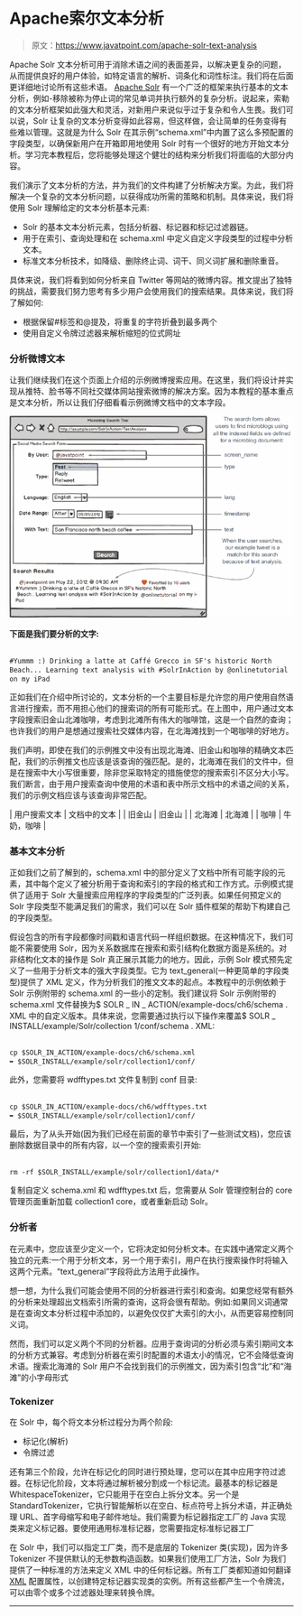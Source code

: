 # Apache索尔文本分析

> 原文：<https://www.javatpoint.com/apache-solr-text-analysis>

Apache Solr 文本分析可用于消除术语之间的表面差异，以解决更复杂的问题，从而提供良好的用户体验，如特定语言的解析、词条化和词性标注。我们将在后面更详细地讨论所有这些术语。 [Apache Solr](https://www.javatpoint.com/apache-solr) 有一个广泛的框架来执行基本的文本分析，例如-移除被称为停止词的常见单词并执行额外的复杂分析。说起来，索勒的文本分析框架如此强大和灵活，对新用户来说似乎过于复杂和令人生畏。我们可以说，Solr 让复杂的文本分析变得如此容易，但这样做，会让简单的任务变得有些难以管理。这就是为什么 Solr 在其示例“schema.xml”中内置了这么多预配置的字段类型，以确保新用户在开箱即用地使用 Solr 时有一个很好的地方开始文本分析。学习完本教程后，您将能够处理这个健壮的结构来分析我们将面临的大部分内容。

我们演示了文本分析的方法，并为我们的文件构建了分析解决方案。为此，我们将解决一个复杂的文本分析问题，以获得成功所需的策略和机制。具体来说，我们将使用 Solr 理解给定的文本分析基本元素:

*   Solr 的基本文本分析元素，包括分析器、标记器和标记过滤器链。
*   用于在索引、查询处理和在 schema.xml 中定义自定义字段类型的过程中分析文本。
*   标准文本分析技术，如降级、删除终止词、词干、同义词扩展和删除重音。

具体来说，我们将看到如何分析来自 Twitter 等网站的微博内容。推文提出了独特的挑战，需要我们努力思考有多少用户会使用我们的搜索结果。具体来说，我们将了解如何:

*   根据保留#标签和@提及，将重复的字符折叠到最多两个
*   使用自定义令牌过滤器来解析缩短的位式网址

### 分析微博文本

让我们继续我们在这个页面上介绍的示例微博搜索应用。在这里，我们将设计并实现从推特、脸书等不同社交媒体网站搜索微博的解决方案。因为本教程的基本重点是文本分析，所以让我们仔细看看示例微博文档中的文本字段。

![Apache Solr Text Analysis](img/7fa125ced59402236f25763451448fd7.png)

**下面是我们要分析的文字:**

```

#Yummm :) Drinking a latte at Caffé Grecco in SF's historic North Beach... Learning text analysis with #SolrInAction by @onlinetutorial on my iPad

```

正如我们在介绍中所讨论的，文本分析的一个主要目标是允许您的用户使用自然语言进行搜索，而不用担心他们的搜索词的所有可能形式。在上图中，用户通过文本字段搜索旧金山北滩咖啡，考虑到北滩所有伟大的咖啡馆，这是一个自然的查询；也许我们的用户是想通过搜索社交媒体内容，在北海滩找到一个喝咖啡的好地方。

我们声明，即使在我们的示例推文中没有出现北海滩、旧金山和咖啡的精确文本匹配，我们的示例推文也应该是该查询的强匹配。是的，北海滩在我们的文件中，但是在搜索中大小写很重要，除非您采取特定的措施使您的搜索索引不区分大小写。我们断言，由于用户搜索查询中使用的术语和表中所示文档中的术语之间的关系，我们的示例文档应该与该查询非常匹配。

| 用户搜索文本 | 文档中的文本 |
| 旧金山 | 旧金山 |
| 北海滩 | 北海滩 |
| 咖啡 | 牛奶，咖啡 |

### 基本文本分析

正如我们之前了解到的，schema.xml 中的<types>部分定义了文档中所有可能字段的<fieldtype>元素，其中每个<fieldtype>定义了被分析用于查询和索引的字段的格式和工作方式。示例模式提供了适用于 Solr 大量搜索应用程序的字段类型的广泛列表。如果任何预定义的 Solr 字段类型不能满足我们的需求，我们可以在 Solr 插件框架的帮助下构建自己的字段类型。</fieldtype></fieldtype></types>

假设包含的所有字段都像时间戳和语言代码一样组织数据。在这种情况下，我们可能不需要使用 Solr，因为关系数据库在搜索和索引结构化数据方面是系统的。对非结构化文本的操作是 Solr 真正展示其能力的地方。因此，示例 Solr 模式预先定义了一些用于分析文本的强大字段类型。它为 text_general(一种更简单的字段类型)提供了 XML 定义，作为分析我们的推文文本的起点。本教程中的示例依赖于 Solr 示例附带的 schema.xml 的一些小的定制。我们建议将 Solr 示例附带的 schema.xml 文件替换为$ SOLR _ IN _ ACTION/example-docs/ch6/schema . XML 中的自定义版本。具体来说，您需要通过执行以下操作来覆盖$ SOLR _ INSTALL/example/Solr/collection 1/conf/schema . XML:

```

cp $SOLR_IN_ACTION/example-docs/ch6/schema.xml
➥ $SOLR_INSTALL/example/solr/collection1/conf/

```

此外，您需要将 wdfftypes.txt 文件复制到 conf 目录:

```

cp $SOLR_IN_ACTION/example-docs/ch6/wdfftypes.txt
➥ $SOLR_INSTALL/example/solr/collection1/conf/

```

最后，为了从头开始(因为我们已经在前面的章节中索引了一些测试文档)，您应该删除数据目录中的所有内容，以一个空的搜索索引开始:

```

rm -rf $SOLR_INSTALL/example/solr/collection1/data/*

```

复制自定义 schema.xml 和 wdfftypes.txt 后，您需要从 Solr 管理控制台的 core 管理页面重新加载 collection1 core，或者重新启动 Solr。

### 分析者

在<fieldtype>元素中，您应该至少定义一个<analyzer>，它将决定如何分析文本。在实践中通常定义两个独立的<analyzer>元素:一个用于分析文本，另一个用于索引，用户在执行搜索操作时将输入这两个元素。“text_general”字段将此方法用于此操作。</analyzer></analyzer></fieldtype>

想一想，为什么我们可能会使用不同的分析器进行索引和查询。如果您经常有额外的分析来处理超出文档索引所需的查询，这将会很有帮助。例如:如果同义词通常是在查询文本分析过程中添加的，以避免仅仅扩大索引的大小，从而更容易控制同义词。

然而，我们可以定义两个不同的分析器。应用于查询词的分析必须与索引期间文本的分析方式兼容。考虑到分析器在索引时配置的术语太小的情况，它不会降低查询术语。搜索北海滩的 Solr 用户不会找到我们的示例推文，因为索引包含“北”和“海滩”的小字母形式

### Tokenizer

在 Solr 中，每个<analyzer>将文本分析过程分为两个阶段:</analyzer>

*   标记化(解析)
*   令牌过滤

还有第三个阶段，允许在标记化的同时进行预处理，您可以在其中应用字符过滤器。在标记化阶段，文本将通过解析被分割成一个标记流。最基本的标记器是 WhitespaceTokenizer，它只能用于在空白上拆分文本。另一个是 StandardTokenizer，它执行智能解析以在空白、标点符号上拆分术语，并正确处理 URL、首字母缩写和电子邮件地址。我们需要为标记器指定工厂的 Java 实现类来定义标记器。要使用通用标准标记器，您需要指定标准标记器工厂

在 Solr 中，我们可以指定工厂类，而不是底层的 Tokenizer 类(实现)，因为许多 Tokenizer 不提供默认的无参数构造函数。如果我们使用工厂方法，Solr 为我们提供了一种标准的方法来定义 XML 中的任何标记器。所有工厂类都知道如何翻译 [XML](https://www.javatpoint.com/xml-tutorial) 配置属性，以创建特定标记器实现类的实例。所有这些都产生一个令牌流，可以由零个或多个过滤器处理来转换令牌。

* * *